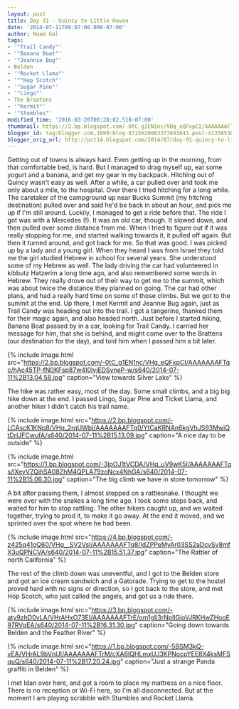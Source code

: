 ```yaml
---
layout: post
title: Day 91 - Quincy to Little Haven
date: '2014-07-11T09:07:00.000-07:00'
author: Noam Gal
tags:
- '"Trail Candy"'
- '"Banana Boat"'
- '"Jeannie Bug"'
- Belden
- '"Rocket Llama"'
- '""Hop Scotch"'
- '"Sugar Pine"'
- '"Lingo"'
- The Braatens
- '"Kermit"'
- '"Stumbles"'
modified_time: '2016-03-20T00:28:02.518-07:00'
thumbnail: https://2.bp.blogspot.com/-0tC_g1EN1nc/VHq_eQFxpCI/AAAAAAAFTqc/hAc45TP-fN0KFsp87w4I0IvjEDSvneP-w/s72-c/2014-07-11%2B13.04.58.jpg
blogger_id: tag:blogger.com,1999:blog-8715620883377891841.post-4135853021722941534
blogger_orig_url: http://pct14.blogspot.com/2014/07/day-91-quincy-to-little-haven.html
---
```


Getting out of towns is always hard. Even getting up in the morning, from that comfortable bed, is hard. But I
 managed to drag myself up, eat some yogurt and a banana, and get my gear in my backpack.
Hitching out of Quincy
 wasn't easy as well. After a while, a car pulled over and took me only about a mile, to the hospital. Over there I
 tried hitching for a long while. The caretaker of the campground up near Bucks Summit (my hitching destination)
 pulled over and said he'd be back in about an hour, and pick me up if I'm still around. Luckily, I managed to get a
 ride before that.
The ride I got was with a Mercedes (!). It was an old car, though. It slowed down, and then
 pulled over some distance from me. When I tried to figure out if it was really stopping for me, and started walking
 towards it, it pulled off again. But then it turned around, and got back for me. So that was good.
I was picked
 up by a lady and a young girl. When they heard I was from Israel they told me the girl studied Hebrew in school for
 several years. She understood some of my Hebrew as well. The lady driving the car had volunteered in kibbutz
 Hatzerim a long time ago, and also remembered some words in Hebrew.
They really drove out of their way to get me
 to the summit, which was about twice the distance they planned on going. The car had other plans, and had a really
 hard time on some of those climbs. But we got to the summit at the end.
Up there, I met Kermit and Jeannie Bug
 again, just as Trail Candy was heading out into the trail. I got a tangerine, thanked them for their magic again,
 and also headed north.
Just before I started hiking, Banana Boat passed by in a car, looking for Trail Candy. I
 carried her message for him, that she is behind, and might come over to the Brattens (our destination for the day),
 and told him when I passed him a bit later.


{% include image.html src="https://2.bp.blogspot.com/-0tC_g1EN1nc/VHq_eQFxpCI/AAAAAAAFTqc/hAc45TP-fN0KFsp87w4I0IvjEDSvneP-w/s640/2014-07-11%2B13.04.58.jpg" caption="View towards Silver Lake" %}

 The hike was rather easy, most of the day. Some small climbs, and a big big hike down at the end. I passed Lingo,
 Sugar Pine and Ticket Llama, and another hiker I didn't catch his trail name.


{% include image.html src="https://2.bp.blogspot.com/-LCAscK1KNp8/VHq_2rqUWbI/AAAAAAAFTq0/YtCaKRNAn6kgVhJS93MwiQtDrlJFCwufA/s640/2014-07-11%2B15.13.09.jpg" caption="A nice day to be outside" %}


{% include image.html src="https://1.bp.blogspot.com/-3IpOJ1tVCDA/VHq_uV9wK5I/AAAAAAAFTqs/lXeyVZQihSA08ZhM4QPLA79zoNcx4NhGA/s640/2014-07-11%2B15.06.30.jpg" caption="The big climb we have in store tomorrow" %}

 A bit after passing them, I almost stepped on a rattlesnake. I thought we were over with the snakes a long time ago.
 I took some steps back, and waited for him to stop rattling. The other hikers caught up, and we waited together,
 trying to prod it, to make it go away. At the end it moved, and we sprinted over the spot where he had been.


{% include image.html src="https://4.bp.blogspot.com/-z425q41oQ60/VHq__SV2VsI/AAAAAAAFTq8/IdZPPeMyAr03SS2aDcvSv8mfX3uQPNCVA/s640/2014-07-11%2B15.51.37.jpg" caption="The Rattler of north California" %}

 The rest of the climb down was uneventful, and I got to the Belden store and got an ice cream sandwich and a
 Gatorade. Trying to get to the hostel proved hard with no signs or direction, so I got back to the store, and met
 Hop Scotch, who just called the angels, and got us a ride there.


{% include image.html src="https://3.bp.blogspot.com/-aty9zhD0vLA/VHrAHxO73EI/AAAAAAAFTrE/om1gIi3rNpIlGioVJRKHwZHooE97RVqEA/s640/2014-07-11%2B16.31.30.jpg" caption="Going down towards Belden and the Feather River" %}


{% include image.html src="https://1.bp.blogspot.com/-5BSM3kQ-vEA/VHrAL9bVnUI/AAAAAAAFTrM/cXA6IQHLmxUJ3KPNocpYEE8X4ksMFSquQ/s640/2014-07-11%2B17.20.24.jpg" caption="Just a strange Panda graffiti in Belden" %}

 I met Idan over here, and got a room to place my mattress on a nice floor. There is no reception or Wi-Fi here, so
 I'm all disconnected. But at the moment I am playing scrabble with Stumbles and Rocket Llama.
